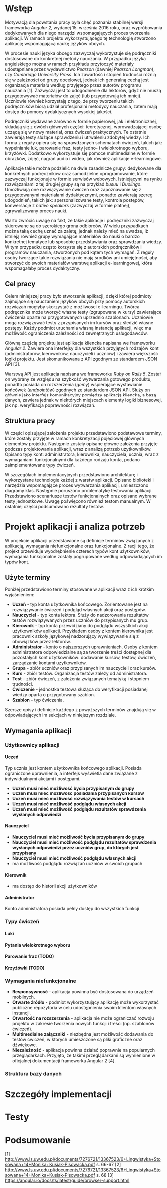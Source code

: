 # Wstęp

Motywacją dla powstania pracy była chęć poznania stabilnej wersji frameworka *Angular 2*, wydanej 15. września 2016 roku, oraz wypróbowania dedykowanych dla niego narzędzi wspomagających proces tworzenia aplikacji. W ramach projektu wykorzystującego tę technologię stworzono aplikację wspomagającą naukę języków obcych. 

W procesie nauki języka obcego zazwyczaj wykorzystuje się podręczniki dostosowane do konkretnej metody nauczania. W przypadku języka angielskiego można w ramach przykładu przytoczyć materiały udostępniane przez wydawnictwo *Pearson* (dawniej *Pearson Longman*), czy *Cambridge University Press*. Ich zawartość i stopień trudności różnią się w zależności od grupy docelowej, jednak ich generalną cechą jest organizacja materiału według przyjętego przez autorów programu nauczania [1]. Zazwyczaj jest to udogodnienie dla lektorów, gdyż nie muszą przygotowywać materiałów do zajęć (lub przygotowują ich mniej). Uczniowie również korzystają z tego, że przy tworzeniu takich podręczników biorą udział profesjonalni metodycy nauczania, zatem mają dostęp do pomocy dydaktycznych wysokiej jakości.

Podręczniki wydawane zarówno w formie papierowej, jak i elektronicznej, składają się z dwóch głównych części: teoretycznej, wprowadzającej osobę uczącą się w nowy materiał, oraz ćwiczeń praktycznych. Te ostatnie zawierają testy służące sprawdzeniu i utrwaleniu zdobytej wiedzy. Ich forma z reguły opiera się na sprawdzonych schematach ćwiczeń, takich jak: wypełnianie luk, parowanie fraz, testy jedno- i wielokrotnego wyboru, krzyżówki. Dodatkowo wykorzystuje się pomoce multimedialne w formie obrazków, zdjęć, nagrań audio i wideo, jak również aplikacje e-learningowe.

Aplikacje takie można podzielić na dwie zasadnicze grupy: dedykowane dla konkretnych podręczników oraz samodzielne oprogramowanie, które zazwyczaj funkcjonuje w formie serwisów webowych. Istniejącymi na rynku rozwiązaniami z tej drugiej grupy są na przykład *busuu* i *Duolingo*. Umożliwiają one rozwiązywanie ćwiczeń oraz zapoznawanie się z przygotowanymi materiałami dydaktycznymi, ponadto zawierają szereg udogodnień, takich jak: spersonalizowane testy, kontrola postępów, konwersacje z *native speakers* (zazwyczaj w formie płatnej), zgrywalizowany proces nauki. 

Warto zwrócić uwagę na fakt, że takie aplikacje i podręczniki zazwyczaj skierowane są do szerokiego grona odbiorców. W wielu przypadkach można taką cechę uznać za zaletę, jednak należy mieć na uwadze, iż istnieją również grupy wymagające materiałów do nauki o bardzo konkretnej tematyce lub sposobie przedstawiania oraz sprawdzania wiedzy. W tym przypadku często korzysta się z autorskich podręczników i programów nauczania, stworzonych pod kątem tych wymagań. Z reguły osoby tworzące takie rozwiązania nie mają środków ani umiejętności, aby stworzyć do swoich materiałów warstwę aplikacji e-learningowej, która wspomagałaby proces dydaktyczny.

## Cel pracy

Celem niniejszej pracy było stworzenie aplikacji, dzięki której podmioty zajmujące się nauczaniem języków obcych przy pomocy autorskich rozwiązań mogłyby skorzystać z możliwości e-learningu. Twórca podręcznika może tworzyć własne testy (zgrupowane w kursy) zawierające ćwiczenia oparte na przygotowanych uprzednio szablonach. Uczniowie mogą rozwiązywać testy z przypisanych im kursów oraz śledzić własne postępy. Każdy podmiot uruchamia własną instancję aplikacji, więc ma możliwość ograniczenia zależności od zewnętrznych usługodawców.

Główną częścią projektu jest aplikacja kliencka napisana we frameworku *Angular 2*. Zawiera ona interfejsy dla wszystkich przyjętych rodzajów kont (administratorów, kierowników, nauczycieli i uczniów) i zawiera większość logiki projektu. Jest skomunikowana z API zgodnym ze standardem JSON API [3]. 

Warstwą API jest aplikacja napisana we frameworku *Ruby on Rails 5*. Został on wybrany ze względu na szybkość wytwarzania gotowego produktu, ponadto posiada on rozszerzenia (*gemy*) wspierające wystawianie końcówek (*endpointów*) zgodnych ze standardem JSON API. Służy on głównie jako interfejs komunikacyjny pomiędzy aplikacją kliencką, a bazą danych, zawiera jednak w niektórych miejscach elementy logiki biznesowej, jak np. weryfikacja poprawności rozwiązań.

## Struktura pracy

W części opisującej założenia projektu przedstawiono podstawowe terminy, które zostały przyjęte w ramach konkretyzacji pojęciowej głównych elementów projektu. Następnie zostały opisane główne założenia przyjęte podczas projektowania aplikacji, wraz z analizą potrzeb użytkowników. Opisano typy kont: administratora, kierownika, nauczyciela, ucznia, wraz z wymaganiami funkcjonalnymi dla każdego rodzaju konta, podano zaimplementowane typy ćwiczeń.

W szczegółach implementacyjnych przedstawiono architekturę i wykorzystane technologie każdej z warstw aplikacji. Opisano biblioteki i narzędzia wspomagające proces wytwarzania aplikacji, umieszczono diagramy klas. Następnie poruszono problematykę testowania aplikacji. Przedstawiono scenariusze testów funkcjonalnych oraz opisano wybrane testy jednostkowe. Uwagę poświęcono również testom manualnym. W ostatniej części podsumowano rezultaty testów.

# Projekt aplikacji i analiza potrzeb

W projekcie aplikacji przedstawione są definicje terminów związanych z aplikacją, wymagania niefunkcjonalne oraz funkcjonalne. Z racji tego, że projekt przewiduje wyodrębnienie czterech typów kont użytkowników, wymagania funkcjonalne zostały pogrupowane według odpowiadających im typów kont.

## Użyte terminy

Poniżej przedstawiono terminy stosowane w aplikacji wraz z ich krótkim wyjaśnieniem:

- **Uczeń** - typ konta użytkownika końcowego. Zorientowane jest na rozwiązywanie ćwiczeń i podgląd własnych akcji oraz postępów.
- **Nauczyciel** - typ konta lektora. Służy do nadzorowania rezultatów testów rozwiązywanych przez uczniów do przypisanych mu grup.
- **Kierownik** - typ konta przewidziany do podglądu wszystkich akcji użytkowników aplikacji. Przykładem osoby z kontem kierownika jest pracownik szkoły językowej nadzorujący wywiązywanie się z obowiązków przez lektorów.
- **Administrator** - konto o najszerszych uprawnieniach. Osoby z kontem administratora odpowiedzialne są za tworzenie treści dostępnej dla pozostałych kont użytkowników: dodawanie kursów, testów, ćwiczeń, zarządzanie kontami użytkowników.
- **Grupa** - zbiór uczniów oraz przypisanych im nauczycieli oraz kursów.
- **Kurs** - zbiór testów. Organizacja testów zależy od administratora.
- **Test** - zbiór ćwiczeń, z założenia związanych tematyką i stopniem trudności.
- **Ćwiczenie** - jednostka testowa służąca do weryfikacji posiadanej wiedzy oparta o przygotowany szablon.
- **Szablon** - typ ćwiczenia. 

Szersze opisy i definicje każdego z powyższych terminów znajdują się w odpowiadających im sekcjach w niniejszym rozdziale.

## Wymagania aplikacji


### Użytkownicy aplikacji

#### Uczeń

Typ ucznia jest kontem użytkownika końcowego aplikacji. Posiada ograniczone uprawnienia, a interfejs wyświetla dane związane z indywidualnymi akcjami i postępami.

- **Uczeń musi mieć możliwość bycia przypisanym do grupy** 
- **Uczeń musi mieć możliwość posiadania przypisanych kursów** 
- **Uczeń musi mieć możliwość rozwiązywania testów w kursach** 
- **Uczeń musi mieć możliwość podglądu własnych akcji**
- **Uczeń musi mieć możliwość podglądu rezultatów sprawdzenia wysłanych odpowiedzi** 

#### Nauczyciel

- **Nauczyciel musi mieć możliwość bycia przypisanym do grupy** 
- **Nauczyciel musi mieć możliwość podglądu rezultatów sprawdzenia wysłanych odpowiedzi przez uczniów grup, do których jest przypisany**
- **Nauczyciel musi mieć możliwość podglądu własnych akcji**  
- ma możliwość podglądu rozwiązań uczniów w swoich grupach

#### Kierownik

- ma dostęp do historii akcji użytkowników

#### Administrator

Konto administratora posiada pełny dostęp do wszystkich funkcji 

### Typy ćwiczeń

#### Luki

#### Pytania wielokrotnego wyboru

#### Parowanie fraz (TODO)

#### Krzyżówki (TODO)


### Wymagania niefunkcjonalne

- **Responsywność** - aplikacja powinna być dostosowana do urządzeń mobilnych.
- **Otwarte źródło** - podmiot wykorzystujący aplikację może wykorzystać publiczne repozytoria w celu udostępnienia swoim klientom własnych instancji.
- **Otwartość na rozszerzenia** - aplikacja nie może ograniczać rozwoju projektu w zakresie tworzenia nowych funkcji i treści (np. szablonów ćwiczeń).
- **Multimedialne załączniki** - niezbędna jest możliwość dodawania do testów ćwiczeń, w których umieszczone są pliki graficzne oraz dźwiękowe.
- **Niezależność** - aplikacja powinna działać poprawnie na popularnych przeglądarkach. Przyjęto, że takimi przeglądarkami są wymienione w oficjalnej dokumentacji frameworka Angular 2 [4].

### Struktura bazy danych



# Szczegóły implementacji


# Testy
# Podsumowanie

[1] http://www.ls.uw.edu.pl/documents/7276721/13367523/6+Lingwistyka+Stosowana+14+Monika+Kusiak-Pisowacka.pdf s. 66-67
[2] http://www.ls.uw.edu.pl/documents/7276721/13367523/6+Lingwistyka+Stosowana+14+Monika+Kusiak-Pisowacka.pdf s. 68
[3] https://angular.io/docs/ts/latest/guide/browser-support.html